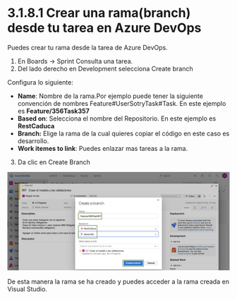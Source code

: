 # 3.1.8.1 Crear una rama\(branch\) desde tu tarea en Azure DevOps

Puedes crear tu rama desde la tarea de Azure DevOps.

1. En Boards -&gt; Sprint Consulta una tarea. 
2. Del lado derecho en Development selecciona Create branch

Configura lo siguiente:

* **Name**: Nombre de la rama.Por ejemplo puede tener la siguiente convención de nombres Feature\#UserSotryTask\#Task. En este ejemplo es **Feature/356Task357**
* **Based on**: Selecciona el nombre del Repositorio. En este ejemplo es **RestCaduca**
* **Branch:** Elige la rama de la cual quieres copiar el código en este caso es desarrollo.
* **Work itemes to link**: Puedes enlazar mas tareas a la rama.

3. Da clic en Create Branch

![](../../../../.gitbook/assets/image%20%28454%29.png)

De esta manera la rama se ha creado y puedes acceder a la rama creada en Visual Studio.

